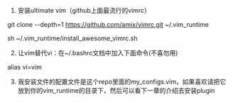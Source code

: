 1. 安装ultimate vim（github上面最流行的vimrc）

git clone --depth=1 https://github.com/amix/vimrc.git ~/.vim_runtime

sh ~/.vim_runtime/install_awesome_vimrc.sh

2. 让vim替代vi：在~/.bashrc文档中加入下面命令(不喜勿用)

alias vi=vim

3. 我安装文件的配置文件是这个repo里面的my_configs.vim，如果喜欢请把它放到你的vim_runtime的目录下，然后可以看下一章的介绍去安装plugin
